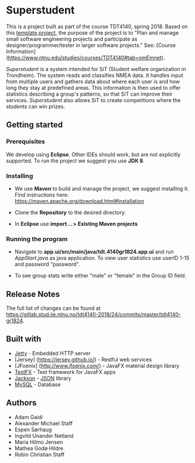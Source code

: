 # Superstudent							

This is a project built as part of the course TDT4140, spring 2018. 
Based on this [template project](https://gitlab.stud.iie.ntnu.no/tdt4140-staff/examples/blob/master/tdt4140-gr18nn/README.md), the purpose of the project is to "Plan and manage small software engineering projects and participate as designer/programmer/tester in larger software projects." See: [Course Information] (https://www.ntnu.edu/studies/courses/TDT4140#tab=omEmnet).

*Superstudent* is a system intended for SiT (Student welfare organization in Trondheim).
The system reads and classifies NMEA data. 
It handles input from multiple users and gathers data about where each user is
and how long they stay at predefined areas. This information is then used to offer statistics
describing a group's patterns, so that SiT can improve their services. *Superstudent* also allows SiT to create competitions where the students can win prizes. 

## Getting started

### Prerequisites

We develop using **Eclipse**. Other IDEs should work, but are not explicitly supported.
To run the project we suggest you use **JDK 8**.

### Installing

* We use **Maven** to build and manage the project, we suggest installing it. Find instructions here:
	https://maven.apache.org/download.html#Installation 
	
* Clone the **Repository** to the desired directory.

* In **Eclipse** use **import... > Existing Maven projects**

### Running the program

* Navigate to **app.ui/src/main/java/tdt.4140gr1824.app.ui** and run *AppStart.java*
as java application. To view user statistics use userID 1-15 and password "password". 

* To see group stats write either "male" or "female" in the Group ID field.

## Release Notes

The full list of changes can be found at https://gitlab.stud.iie.ntnu.no/tdt4140-2018/24/commits/master/tdt4140-gr1824.

## Built with

* [Jetty](https://www.eclipse.org/jetty/) - Embedded HTTP server
* [Jersey] (https://jersey.github.io/) - Restful web services
* [JFoenix] (http://www.jfoenix.com/) - JavaFX material design library
* [TestFX](https://github.com/TestFX/TestFX) - Test framework for JavaFX apps
* [Jackson](https://github.com/FasterXML/jackson) - [JSON](https://www.json.org) library
* [MySQL](https://innsida.ntnu.no/wiki/-/wiki/English/Using+MySQL+at+NTNU) - Database


## Authors

* Adam Gaidi
* Alexander Michael Staff
* Espen Sørhaug
* Ingvild Unander Netland
* Maria Hilmo Jensen
* Mathea Godø Hildre
* Robin Christian Staff